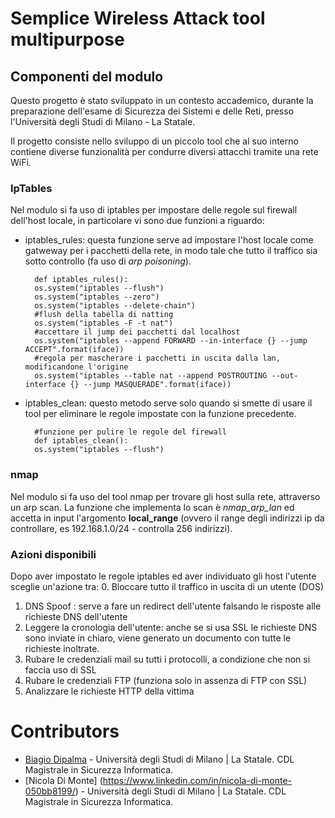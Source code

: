 # Semplice Wireless Attack tool multipurpose

## Componenti del modulo

Questo progetto è stato sviluppato in un contesto accademico, durante la preparazione dell'esame di Sicurezza dei Sistemi e delle Reti, presso l'Università degli Studi di Milano - La Statale.

Il progetto consiste nello sviluppo di un piccolo tool che al suo interno contiene diverse funzionalità per condurre diversi attacchi tramite una rete WiFi.

### IpTables
Nel modulo si fa uso di iptables per impostare delle regole sul firewall dell'host locale, in particolare vi sono due funzioni a riguardo:    
* iptables_rules: questa funzione serve ad impostare l'host locale come gatweway per i pacchetti della rete, in modo tale che tutto il traffico sia sotto controllo (fa uso di _arp poisoning_).

        def iptables_rules():
        os.system("iptables --flush")
        os.system("iptables --zero")
        os.system("iptables --delete-chain")
        #flush della tabella di natting
        os.system("iptables -F -t nat")
        #accettare il jump dei pacchetti dal localhost
        os.system("iptables --append FORWARD --in-interface {} --jump ACCEPT".format(iface))
        #regola per mascherare i pacchetti in uscita dalla lan, modificandone l'origine
        os.system("iptables --table nat --append POSTROUTING --out-interface {} --jump MASQUERADE".format(iface))
    
* iptables_clean: questo metodo serve solo quando si smette di usare il tool per eliminare le regole impostate con la funzione precedente.

        #funzione per pulire le regole del firewall 
        def iptables_clean():                      
        os.system("iptables --flush")	
   
### nmap

Nel modulo si fa uso del tool nmap per trovare gli host sulla rete, attraverso un arp scan. La funzione che implementa lo scan è _nmap_arp_lan_ ed accetta in input l'argomento **local_range** (ovvero il range degli indirizzi ip da controllare, es 192.168.1.0/24 - controlla 256 indirizzi).

### Azioni disponibili

Dopo aver impostato le regole iptables ed aver individuato gli host l'utente sceglie un'azione tra:
0. Bloccare tutto il traffico in uscita di un utente (DOS)
1. DNS Spoof : serve a fare un redirect dell'utente falsando le risposte alle richieste DNS dell'utente
2. Leggere la cronologia dell'utente: anche se si usa SSL le richieste DNS sono inviate in chiaro, viene generato un documento con tutte le richieste inoltrate.
3. Rubare le credenziali mail su tutti i protocolli, a condizione che non si faccia uso di SSL
4. Rubare le credenziali FTP (funziona solo in assenza di FTP con SSL)
5. Analizzare le richieste HTTP della vittima


# Contributors

* [Biagio Dipalma](https://www.linkedin.com/in/biagio-dipalma/) - Università degli Studi di Milano | La Statale. CDL Magistrale in Sicurezza Informatica.
* [Nicola Di Monte] (https://www.linkedin.com/in/nicola-di-monte-050bb8199/) - Università degli Studi di Milano | La Statale. CDL Magistrale in Sicurezza Informatica.

